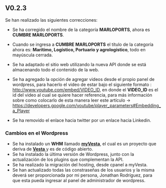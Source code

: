 ## V0.2.3

Se han realizado las siguientes correcciones: 
 * Se ha corregido el nombre de la categoría **MARLOPORTS**, ahora es **CUMBRE MARLOPORTS**.

 * Cuando se ingresa a **CUMBRE MARLOPORTS** el título de la categoría ahora es: **Marítimo, Logístico, Portuario y agrologístico**, todo en mayúscula cerrada. 

 * Se ha adaptado el sitio web utilizando la nueva API donde se está almacenando todo el contenido de la web.

 * Se ha agregado la opción de agregar videos desde el propio panel de wordpress, para hacerlo el video de estar bajo el siguiente formato : http://www.youtube.com/embed/VIDEO_ID, en donde el **VIDEO_ID** es el id del video al cual se quiere hacer referencia, para más información sobre como colocarlo de esta manera leer este artículo -> https://developers.google.com/youtube/player_parameters#Embedding_a_Player

 * Se ha removido el enlace hacia twitter por un enlace hacia Linkedin.

 ### Cambios en el Wordpress

 * Se ha instalado un **WHM** llamado [**myVesta**](https://myvestacp.com/), el cual es un proyecto que deriva de [**Vesta** ](https://vestacp.com/) y es de código abierto.
 * Se ha instalado la última versión de Wordpress, junto con la actualización de los plugins que complementan la API.
 * Se ha realizado la migración del hosting, desde cpanel a myVesta.
 * Se han actualizado todas las constraseñas de los usuarios y la misma deverá ser proporcionada por mi persona, Jonathan Rodríguez, para que esta pueda ingresar al panel de administrador de wordpress.


    